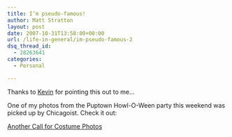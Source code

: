 ```yaml
---
title: I’m pseudo-famous!
author: Matt Stratton
layout: post
date: 2007-10-31T13:58:00+00:00
url: /life-in-general/im-pseudo-famous-2
dsq_thread_id:
  - 28263641
categories:
  - Personal

---
```

Thanks to [Kevin][1] for pointing this out to me&#8230;

One of my photos from the Puptown Howl-O-Ween party this weekend was picked up by Chicagoist. Check it out:

[Another Call for Costume Photos][2]

 [1]: http://www.kevinkmp.com
 [2]: http://chicagoist.com/2007/10/31/costume_photos.php